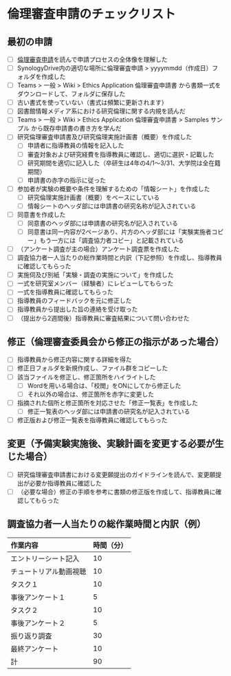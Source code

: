 # 倫理審査申請のチェックリスト

## 最初の申請

- [ ] [倫理審査申請](../research/user-study/ethics-application.md)を読んで申請プロセスの全体像を理解した
- [ ] SynologyDrive内の適切な場所に倫理審査申請 > yyyymmdd（作成日）フォルダを作成した
- [ ] Teams > 一般 > Wiki > Ethics Application 倫理審査申請書 から書類一式をダウンロードして、フォルダに保存した
- [ ] 古い書式を使っていない（書式は頻繁に更新されます）
- [ ] 図書館情報メディア系における研究倫理に関する内規を読んだ
- [ ] Teams > 一般 > Wiki > Ethics Application 倫理審査申請書 > Samples サンプル から既存申請書の書き方を学んだ
- [ ] 研究倫理審査申請書及び研究倫理実施計画書（概要）を作成した
  - [ ] 申請者に指導教員の情報を記入した
  - [ ] 審査対象および研究経費を指導教員に確認し、適切に選択・記載した
  - [ ] 研究期間を適切に記入した（卒研生は4年の4/1～3/31、大学院は全在籍期間）
  - [ ] 申請書の赤字の指示に従った
- [ ] 参加者が実験の概要や条件を理解するための「情報シート」を作成した
  - [ ] 研究倫理実施計画書（概要）をベースにしている
  - [ ] 情報シートのヘッダ部には申請書の研究名称が記入されている
- [ ] 同意書を作成した
  - [ ] 同意書のヘッダ部には申請書の研究名が記入されている
  - [ ] 同意書は同一内容が2ページあり、片方のヘッダ部には「実験実施者コピー」もう一方には「調査協力者コピー」と記載されている
- [ ] （アンケート調査が主の場合）アンケート調査票を作成した
- [ ] 調査協力者一人当たりの総作業時間と内訳（下記参照）を作成し、指導教員に確認してもらった
- [ ] 実施伺及び別紙「実験・調査の実施について」を作成した
- [ ] 一式を研究室メンバー（経験者）にレビューしてもらった
- [ ] 一式を指導教員に確認してもらった
- [ ] 指導教員のフィードバックを元に修正した
- [ ] 指導教員から提出した旨の連絡を受け取った
- [ ] （提出から2週間後）指導教員に審査結果について問い合わせた

## 修正（倫理審査委員会から修正の指示があった場合）

- [ ] 指導教員から修正内容に関する詳細を得た
- [ ] 修正日フォルダを新規作成し、ファイル群をコピーした
- [ ] 該当ファイルを修正し、修正箇所をハイライトした
  - [ ] Wordを用いる場合は、「校閲」をONにしてから修正した
  - [ ] それ以外の場合は、修正箇所を赤字に変更した
- [ ] 指摘された個所と修正箇所を対応させた「修正一覧表」を作成した
  - [ ] 修正一覧表のヘッダ部には申請書の研究名が記入されている
- [ ] 修正版および修正一覧表を指導教員に確認してもらった

## 変更（予備実験実施後、実験計画を変更する必要が生じた場合）

- [ ]  研究倫理審査申請書における変更願提出のガイドラインを読んで、変更願提出が必要か指導教員に確認した
- [ ] （必要な場合）修正の手順を参考に書類の修正版を作成して、指導教員に確認してもらった

## 調査協力者一人当たりの総作業時間と内訳（例）

|作業内容|時間（分）|
|:--|:--|
|エントリーシート記入|10|
|チュートリアル動画視聴|10|
|タスク１|10|
|事後アンケート１|5|
|タスク２|10|
|事後アンケート２|5|
|振り返り調査|30|
|最終アンケート|10|
|計|90|
